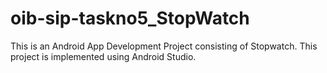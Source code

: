 # oib-sip-taskno5_StopWatch
This is an Android App Development Project consisting of Stopwatch.
This project is implemented using Android Studio.
